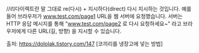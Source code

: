 //리다이렉트란 말 그대로 re(다시) + 지시하다(direct) 다시 지시하는 것입니다.
예를 들어 브라우저가 www.test.com/page1 URL을 웹 서버에 요청했습니다. 서버는 HTTP 응답 메시지를 통해 "www.test.com/page2 로 다시 요청하세요~" 라고 브라우저에게 다른 URL(길, 방향) 을 지시할 수 있습니다.


출처: https://dololak.tistory.com/147 [코끼리를 냉장고에 넣는 방법]